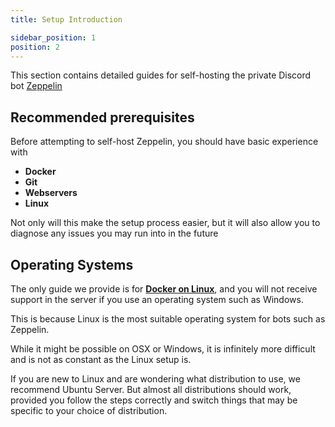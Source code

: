 ```yaml
---
title: Setup Introduction

sidebar_position: 1
position: 2
---
```


This section contains detailed guides for self-hosting the private Discord bot [Zeppelin](https://zeppelin.gg)

## Recommended prerequisites

Before attempting to self-host Zeppelin, you should have basic experience with

- **Docker**
- **Git**
- **Webservers**
- **Linux**

Not only will this make the setup process easier, but it will also allow you to diagnose any issues you may run into in the future

## Operating Systems

The only guide we provide is for **[Docker on Linux](./operating-systems/linux-docker.md)**, and you will not receive support in the server if you use an operating system such as Windows.

This is because Linux is the most suitable operating system for bots such as Zeppelin.

While it might be possible on OSX or Windows, it is infinitely more difficult and is not as constant as the Linux setup is.

If you are new to Linux and are wondering what distribution to use, we recommend Ubuntu Server. But almost all distributions should work, provided you follow the steps correctly and switch things that may be specific to your choice of distribution.
